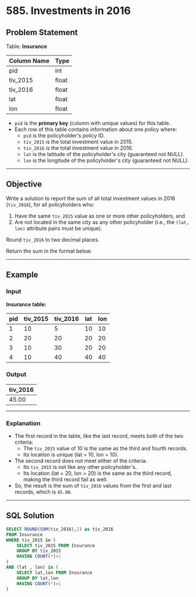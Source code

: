 # 585. Investments in 2016

## Problem Statement

Table: **Insurance**

| Column Name | Type  |
|-------------|-------|
| pid         | int   |
| tiv_2015    | float |
| tiv_2016    | float |
| lat         | float |
| lon         | float |

- `pid` is the **primary key** (column with unique values) for this table.
- Each row of this table contains information about one policy where:
  - `pid` is the policyholder's policy ID.
  - `tiv_2015` is the total investment value in 2015.
  - `tiv_2016` is the total investment value in 2016.
  - `lat` is the latitude of the policyholder's city (guaranteed not NULL).
  - `lon` is the longitude of the policyholder's city (guaranteed not NULL).

---

## Objective

Write a solution to report the sum of all total investment values in 2016 (`tiv_2016`), for all policyholders who:

1. Have the same `tiv_2015` value as one or more other policyholders, and
2. Are not located in the same city as any other policyholder (i.e., the `(lat, lon)` attribute pairs must be unique).

Round `tiv_2016` to two decimal places.

Return the sum in the format below.

---

## Example

### Input

**Insurance table:**

| pid | tiv_2015 | tiv_2016 | lat | lon |
|-----|----------|----------|-----|-----|
| 1   | 10       | 5        | 10  | 10  |
| 2   | 20       | 20       | 20  | 20  |
| 3   | 10       | 30       | 20  | 20  |
| 4   | 10       | 40       | 40  | 40  |

### Output

| tiv_2016 |
|----------|
| 45.00    |

---

### Explanation

- The first record in the table, like the last record, meets both of the two criteria:
  - The `tiv_2015` value of 10 is the same as the third and fourth records.
  - Its location is unique (lat = 10, lon = 10).
- The second record does not meet either of the criteria:
  - Its `tiv_2015` is not like any other policyholder's.
  - Its location (lat = 20, lon = 20) is the same as the third record, making the third record fail as well.
- So, the result is the sum of `tiv_2016` values from the first and last records, which is `45.00`.

---

## SQL Solution

```sql
SELECT ROUND(SUM(tiv_2016),2) as tiv_2016 
FROM Insurance
WHERE tiv_2015 in (
    SELECT tiv_2015 FROM Insurance
    GROUP BY tiv_2015
    HAVING COUNT(*)>1 
)
AND (lat , lon) in (
    SELECT lat,lon FROM Insurance
    GROUP BY lat,lon
    HAVING COUNT(*)=1
)
```
